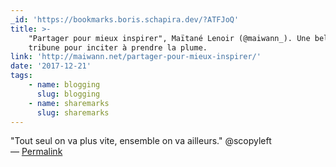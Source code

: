 ```yaml
---
_id: 'https://bookmarks.boris.schapira.dev/?ATFJoQ'
title: >-
    "Partager pour mieux inspirer", Maïtané Lenoir (@maiwann_). Une belle
    tribune pour inciter à prendre la plume.
link: 'http://maiwann.net/partager-pour-mieux-inspirer/'
date: '2017-12-21'
tags:
    - name: blogging
      slug: blogging
    - name: sharemarks
      slug: sharemarks
---
```


&quot;Tout seul on va plus vite, ensemble on va ailleurs.&quot; @scopyleft
<br>&#8212;
<a href="https://bookmarks.boris.schapira.dev/?ATFJoQ" title="Permalink">Permalink</a>
